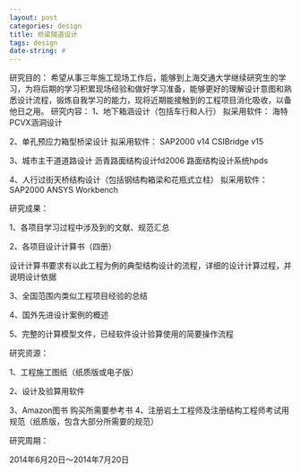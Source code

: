 ```yaml
---
layout: post
categories: design
title: 桥梁隧道设计
tags: design
date-string: #
---
```


研究目的：
	希望从事三年施工现场工作后，能够到上海交通大学继续研究生的学习，为将后期的学习积累现场经验和做好学习准备，能够更好的理解设计意图和熟悉设计流程，锻炼自我学习的能力，现将近期能接触到的工程项目消化吸收，以备他日之用。
研究内容：
1、地下箱涵设计（包括车行和人行）
拟采用软件： 海特PCVX涵洞设计

2、单孔预应力箱型桥梁设计
拟采用软件： SAP2000 v14
			CSIBridge v15

3、城市主干道道路设计
沥青路面结构设计fd2006
路面结构设计系统hpds

4、人行过街天桥结构设计（包括钢结构箱梁和花瓶式立柱）
拟采用软件：SAP2000
			ANSYS Workbench

研究成果：

1、各项目学习过程中涉及到的文献、规范汇总

2、各项目设计计算书（四册）

设计计算书要求有以此工程为例的典型结构设计的流程，详细的设计计算过程，并说明设计依据

3、全国范围内类似工程项目经验的总结

4、国外先进设计案例的概述

5、完整的计算模型文件，已经软件设计验算使用的简要操作流程

研究资源：

1、工程施工图纸（纸质版或电子版）

2、设计及验算用软件

3、Amazon图书 购买所需要参考书
4、注册岩土工程师及注册结构工程师考试用规范（纸质版，包含大部分所需要的规范）

研究周期：

2014年6月20日～2014年7月20日
